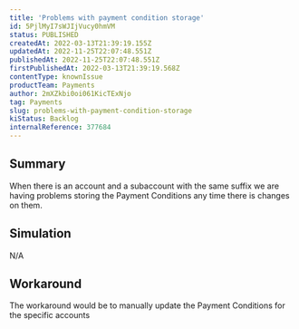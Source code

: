 ```yaml
---
title: 'Problems with payment condition storage'
id: 5PjlMyI7sWJIjVucy0hmVM
status: PUBLISHED
createdAt: 2022-03-13T21:39:19.155Z
updatedAt: 2022-11-25T22:07:48.551Z
publishedAt: 2022-11-25T22:07:48.551Z
firstPublishedAt: 2022-03-13T21:39:19.568Z
contentType: knownIssue
productTeam: Payments
author: 2mXZkbi0oi061KicTExNjo
tag: Payments
slug: problems-with-payment-condition-storage
kiStatus: Backlog
internalReference: 377684
---
```


## Summary


When there is an account and a subaccount with the same suffix we are having problems storing the Payment Conditions any time there is changes on them.



## Simulation


N/A




## Workaround


The workaround would be to manually update the Payment Conditions for the specific accounts

